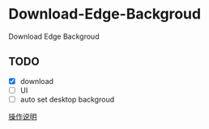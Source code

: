 # Download-Edge-Backgroud
Download Edge Backgroud

## TODO

- [x] download
- [ ] UI
- [ ] auto set desktop backgroud

[操作说明](https://www.zhihu.com/question/383049984/answer/1373592059)

